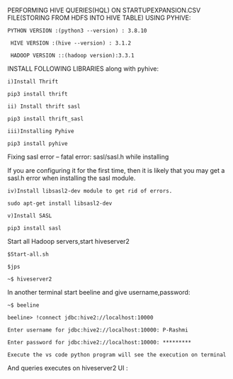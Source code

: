 PERFORMING HIVE QUERIES(HQL) ON STARTUPEXPANSION.CSV FILE(STORING FROM HDFS INTO HIVE TABLE) USING PYHIVE:

    PYTHON VERSION :(python3 --version) : 3.8.10

     HIVE VERSION :(hive --version) : 3.1.2

     HADOOP VERSION ::(hadoop version):3.3.1


INSTALL  FOLLOWING LIBRARIES along with pyhive:

	i)Install Thrift

	pip3 install thrift
	
	ii) Install thrift sasl

	pip3 install thrift_sasl
	
	iii)Installing Pyhive

	pip3 install pyhive

Fixing  sasl error – fatal error: sasl/sasl.h while installing 

If you are configuring it for the first time, then it is likely that you may get a sasl.h error when installing the sasl module. 
	
	iv)Install libsasl2-dev module to get rid of errors.
	
	sudo apt-get install libsasl2-dev

	v)Install SASL

	pip3 install sasl

Start all Hadoop servers,start hiveserver2

	$Start-all.sh

	$jps

	~$ hiveserver2

In another terminal start beeline and give username,password:
	
	~$ beeline

	beeline> !connect jdbc:hive2://localhost:10000

	Enter username for jdbc:hive2://localhost:10000: P-Rashmi

	Enter password for jdbc:hive2://localhost:10000: *********

	Execute the vs code python program will see the execution on terminal

And queries executes on hiveserver2 UI :

